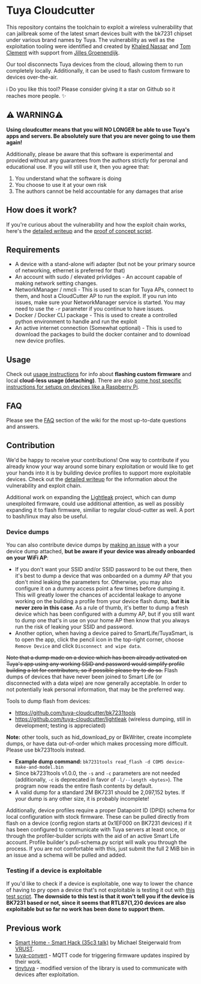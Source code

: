 # Tuya Cloudcutter

This repository contains the toolchain to exploit a wireless vulnerability that can jailbreak some of the latest smart devices built with the bk7231 chipset under various brand names by Tuya. The vulnerability as well as the exploitation tooling were identified and created by [Khaled Nassar](https://twitter.com/kmhnassar) and [Tom Clement](https://twitter.com/Tom_Clement) with support from [Jilles Groenendijk](https://twitter.com/jilles_com).

Our tool disconnects Tuya devices from the cloud, allowing them to run completely locally. Additionally, it can be used to flash custom firmware to devices over-the-air.

ℹ️ Do you like this tool? Please consider giving it a star on Github so it reaches more people. ✨

## ⚠️ WARNING⚠️
**Using cloudcutter means that you will NO LONGER be able to use Tuya's apps and servers. Be absolutely sure that you are never going to use them again!**

Additionally, please be aware that this software is experimental and provided without any guarantees from the authors strictly for peronal and educational use. If you will still use it, then you agree that:

1. You understand what the software is doing
2. You choose to use it at your own risk
3. The authors cannot be held accountable for any damages that arise

## How does it work?
If you're curious about the vulnerability and how the exploit chain works, here's the [detailed writeup](https://rb9.nl/posts/2022-03-29-light-jailbreaking-exploiting-tuya-iot-devices/) and the [proof of concept script](./proof-of-concept/poc.py).

## Requirements
* A device with a stand-alone wifi adapter (but not be your primary source of networking, ethernet is preferred for that)
* An account with sudo / elevated privlidges - An account capable of making network setting changes.
* NetworkManager / nmcli - This is used to scan for Tuya APs, connect to them, and host a CloudCutter AP to run the exploit.  If you run into issues, make sure your NetworkManager service is started.  You may need to use the `-r` parameter if you continue to have issues.
* Docker / Docker CLI package - This is used to create a controlled python environment to handle and run the exploit
* An active internet connection (Somewhat optional) - This is used to download the packages to build the docker container and to download new device profiles.

## Usage
Check out [usage instructions](./INSTRUCTIONS.md) for info about **flashing custom firmware** and local **cloud-less usage (detaching)**. There are also [some host specific instructions for setups on devices like a Raspberry Pi](./HOST_SPECIFIC_INSTRUCTIONS.md).

## FAQ
Please see the [FAQ](https://github.com/tuya-cloudcutter/tuya-cloudcutter/wiki/FAQ) section of the wiki for the most up-to-date questions and answers.

## Contribution
We'd be happy to receive your contributions! One way to contribute if you already know your way around some binary exploitation or would like to get your hands into it is by building device profiles to support more exploitable devices. Check out the [detailed writeup](https://rb9.nl/posts/2022-03-29-light-jailbreaking-exploiting-tuya-iot-devices/) for the information about the vulnerability and exploit chain.

Additional work on expanding the [Lightleak](https://github.com/tuya-cloudcutter/lightleak) project, which can dump unexploited firmware, could use additional attention, as well as possibly expanding it to flash firmware, similiar to regular cloud-cutter as well.  A port to bash/linux may also be useful.

### Device dumps
You can also contribute device dumps by [making an issue](https://github.com/tuya-cloudcutter/tuya-cloudcutter/issues) with a your device dump attached, **but be aware if your device was already onboarded on your WiFi AP**:
- If you don't want your SSID and/or SSID password to be out there, then it's best to dump a device that was onboarded on a dummy AP that you don't mind leaking the parameters for. Otherwise, you may also configure it on a dummy access point a few times before dumping it. This will greatly lower the chances of accidental leakage to anyone working on the building a profile from your device flash dump, **but it is never zero in this case**. As a rule of thumb, it's better to dump a fresh device which has been configured with a dummy AP, but if you still want to dump one that's in use on your home AP then know that you always run the risk of leaking your SSID and password.
- Another option, when having a device paired to SmartLife/TuyaSmart, is to open the app, click the pencil icon in the top-right corner, choose `Remove Device` and click `Disconnect and wipe data`.

~~Note that a dump made on a device which has been already activated on Tuya's app using any working SSID and password would simplify profile building a lot for contributors, so if possible please try to do so.~~
Flash dumps of devices that have never been joined to Smart Life (or disconnected with a data wipe) are now generally acceptable. In order to not potentially leak personal information, that may be the preferred way.

Tools to dump flash from devices:
- https://github.com/tuya-cloudcutter/bk7231tools
- https://github.com/tuya-cloudcutter/lightleak (wireless dumping, still in development; testing is appreciated)

**Note:** other tools, such as hid_download_py or BkWriter, create incomplete dumps, or have data out-of-order which makes processing more difficult.  Please use bk7231tools instead.

- **Example dump command:** `bk7231tools read_flash -d COM5 device-make-and-model.bin`
- Since bk7231tools v1.0.0, the `-s` and `-c` parameters are not needed (additionally, `-c` is deprecated in favor of `-l/--length <bytes>`). The program now reads the entire flash contents by default.
- A valid dump for a standard 2M BK7231 should be 2,097,152 bytes.  If your dump is any other size, it is probably incomplete!

Additionally, device profiles require a proper Datapoint ID (DPID) schema for local configuration with stock firmware. These can be pulled directly from flash on a device (config region starts at 0x1EF000 on BK7231 devices) if it has been configured to communicate with Tuya servers at least once, or through the profiler-builder scripts with the aid of an active Smart Life account.  Profile builder's pull-schema.py script will walk you through the process.  If you are not comfortable with this, just submit the full 2 MiB bin in an issue and a schema will be pulled and added.

### Testing if a device is exploitable
If you'd like to check if a device is exploitable, one way to lower the chance of having to pry open a device that's not exploitable is testing it out with [this test script](./proof-of-concept/test_device_exploitable.py). **The downside to this test is that it won't tell you if the device is BK7231 based or not, since it seems that RTL87{1,2}0 devices are also exploitable but so far no work has been done to support them.**

## Previous work
- [Smart Home - Smart Hack (35c3 talk)](https://media.ccc.de/v/35c3-9723-smart_home_-_smart_hack) by Michael Steigerwald from [VRUST](https://www.vtrust.de/).
- [tuya-convert](https://github.com/ct-Open-Source/tuya-convert) - MQTT code for triggering firmware updates inspired by their work.
- [tinytuya](https://github.com/jasonacox/tinytuya) - modified version of the library is used to communicate with devices after exploitation.
